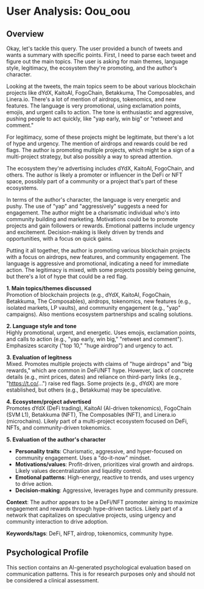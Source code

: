# User Analysis: Oou_oou

## Overview

<think>
Okay, let's tackle this query. The user provided a bunch of tweets and wants a summary with specific points. First, I need to parse each tweet and figure out the main topics. The user is asking for main themes, language style, legitimacy, the ecosystem they're promoting, and the author's character.

Looking at the tweets, the main topics seem to be about various blockchain projects like dYdX, KaitoAI, FogoChain, Betakkuma, The Composables, and Linera.io. There's a lot of mention of airdrops, tokenomics, and new features. The language is very promotional, using exclamation points, emojis, and urgent calls to action. The tone is enthusiastic and aggressive, pushing people to act quickly, like "yap early, win big" or "retweet and comment."

For legitimacy, some of these projects might be legitimate, but there's a lot of hype and urgency. The mention of airdrops and rewards could be red flags. The author is promoting multiple projects, which might be a sign of a multi-project strategy, but also possibly a way to spread attention.

The ecosystem they're advertising includes dYdX, KaitoAI, FogoChain, and others. The author is likely a promoter or influencer in the DeFi or NFT space, possibly part of a community or a project that's part of these ecosystems.

In terms of the author's character, the language is very energetic and pushy. The use of "yap" and "aggressively" suggests a need for engagement. The author might be a charismatic individual who's into community building and marketing. Motivations could be to promote projects and gain followers or rewards. Emotional patterns include urgency and excitement. Decision-making is likely driven by trends and opportunities, with a focus on quick gains.

Putting it all together, the author is promoting various blockchain projects with a focus on airdrops, new features, and community engagement. The language is aggressive and promotional, indicating a need for immediate action. The legitimacy is mixed, with some projects possibly being genuine, but there's a lot of hype that could be a red flag.
</think>

**1. Main topics/themes discussed**  
Promotion of blockchain projects (e.g., dYdX, KaitoAI, FogoChain, Betakkuma, The Composables), airdrops, tokenomics, new features (e.g., isolated markets, LP vaults), and community engagement (e.g., "yap" campaigns). Also mentions ecosystem partnerships and scaling solutions.  

**2. Language style and tone**  
Highly promotional, urgent, and energetic. Uses emojis, exclamation points, and calls to action (e.g., "yap early, win big," "retweet and comment"). Emphasizes scarcity ("top 10," "huge airdrop") and urgency to act.  

**3. Evaluation of legitness**  
Mixed. Promotes multiple projects with claims of "huge airdrops" and "big rewards," which are common in DeFi/NFT hype. However, lack of concrete details (e.g., mint prices, dates) and reliance on third-party links (e.g., "https://t.co/...") raise red flags. Some projects (e.g., dYdX) are more established, but others (e.g., Betakkuma) may be speculative.  

**4. Ecosystem/project advertised**  
Promotes dYdX (DeFi trading), KaitoAI (AI-driven tokenomics), FogoChain (SVM L1), Betakkuma (NFT), The Composables (NFT), and Linera.io (microchains). Likely part of a multi-project ecosystem focused on DeFi, NFTs, and community-driven tokenomics.  

**5. Evaluation of the author's character**  
- **Personality traits**: Charismatic, aggressive, and hyper-focused on community engagement. Uses a "do-it-now" mindset.  
- **Motivations/values**: Profit-driven, prioritizes viral growth and airdrops. Likely values decentralization and liquidity control.  
- **Emotional patterns**: High-energy, reactive to trends, and uses urgency to drive action.  
- **Decision-making**: Aggressive, leverages hype and community pressure.  

**Context**: The author appears to be a DeFi/NFT promoter aiming to maximize engagement and rewards through hype-driven tactics. Likely part of a network that capitalizes on speculative projects, using urgency and community interaction to drive adoption.  

**Keywords/tags**: DeFi, NFT, airdrop, tokenomics, community hype.

## Psychological Profile

This section contains an AI-generated psychological evaluation based on communication patterns. This is for research purposes only and should not be considered a clinical assessment.